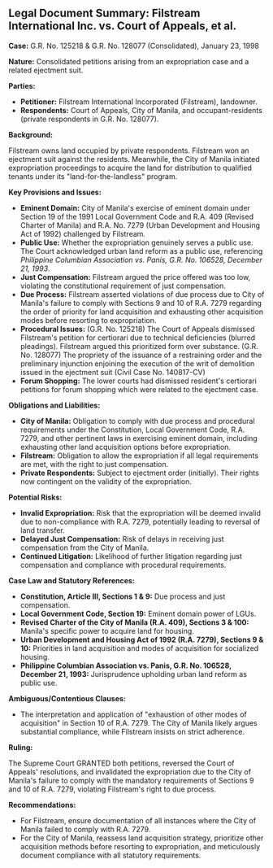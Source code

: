 ## Legal Document Summary: Filstream International Inc. vs. Court of Appeals, et al.

**Case:** G.R. No. 125218 & G.R. No. 128077 (Consolidated), January 23, 1998

**Nature:** Consolidated petitions arising from an expropriation case and a related ejectment suit.

**Parties:**

*   **Petitioner:** Filstream International Incorporated (Filstream), landowner.
*   **Respondents:** Court of Appeals, City of Manila, and occupant-residents (private respondents in G.R. No. 128077).

**Background:**

Filstream owns land occupied by private respondents. Filstream won an ejectment suit against the residents. Meanwhile, the City of Manila initiated expropriation proceedings to acquire the land for distribution to qualified tenants under its "land-for-the-landless" program.

**Key Provisions and Issues:**

*   **Eminent Domain:** City of Manila's exercise of eminent domain under Section 19 of the 1991 Local Government Code and R.A. 409 (Revised Charter of Manila) and R.A. No. 7279 (Urban Development and Housing Act of 1992) challenged by Filstream.
*   **Public Use:** Whether the expropriation genuinely serves a public use. The Court acknowledged urban land reform as a public use, referencing *Philippine Columbian Association vs. Panis, G.R. No. 106528, December 21, 1993*.
*   **Just Compensation:** Filstream argued the price offered was too low, violating the constitutional requirement of just compensation.
*   **Due Process:** Filstream asserted violations of due process due to City of Manila's failure to comply with Sections 9 and 10 of R.A. 7279 regarding the order of priority for land acquisition and exhausting other acquisition modes before resorting to expropriation.
*   **Procedural Issues:** (G.R. No. 125218) The Court of Appeals dismissed Filstream's petition for certiorari due to technical deficiencies (blurred pleadings). Filstream argued this prioritized form over substance. (G.R. No. 128077) The propriety of the issuance of a restraining order and the preliminary injunction enjoining the execution of the writ of demolition issued in the ejectment suit (Civil Case No. 140817-CV)
*   **Forum Shopping:** The lower courts had dismissed resident's certiorari petitions for forum shopping which were related to the ejectment case.

**Obligations and Liabilities:**

*   **City of Manila:** Obligation to comply with due process and procedural requirements under the Constitution, Local Government Code, R.A. 7279, and other pertinent laws in exercising eminent domain, including exhausting other land acquisition options before expropriation.
*   **Filstream:** Obligation to allow the expropriation if all legal requirements are met, with the right to just compensation.
*   **Private Respondents:** Subject to ejectment order (initially). Their rights now contingent on the validity of the expropriation.

**Potential Risks:**

*   **Invalid Expropriation:** Risk that the expropriation will be deemed invalid due to non-compliance with R.A. 7279, potentially leading to reversal of land transfer.
*   **Delayed Just Compensation:** Risk of delays in receiving just compensation from the City of Manila.
*   **Continued Litigation:** Likelihood of further litigation regarding just compensation and compliance with procedural requirements.

**Case Law and Statutory References:**

*   **Constitution, Article III, Sections 1 & 9:** Due process and just compensation.
*   **Local Government Code, Section 19:** Eminent domain power of LGUs.
*   **Revised Charter of the City of Manila (R.A. 409), Sections 3 & 100:** Manila's specific power to acquire land for housing.
*   **Urban Development and Housing Act of 1992 (R.A. 7279), Sections 9 & 10:** Priorities in land acquisition and modes of acquisition for socialized housing.
*   **Philippine Columbian Association vs. Panis, G.R. No. 106528, December 21, 1993:** Jurisprudence upholding urban land reform as public use.

**Ambiguous/Contentious Clauses:**

*   The interpretation and application of "exhaustion of other modes of acquisition" in Section 10 of R.A. 7279. The City of Manila likely argues substantial compliance, while Filstream insists on strict adherence.

**Ruling:**

The Supreme Court GRANTED both petitions, reversed the Court of Appeals' resolutions, and invalidated the expropriation due to the City of Manila's failure to comply with the mandatory requirements of Sections 9 and 10 of R.A. 7279, violating Filstream's right to due process.

**Recommendations:**

*   For Filstream, ensure documentation of all instances where the City of Manila failed to comply with R.A. 7279.
*   For the City of Manila, reassess land acquisition strategy, prioritize other acquisition methods before resorting to expropriation, and meticulously document compliance with all statutory requirements.

